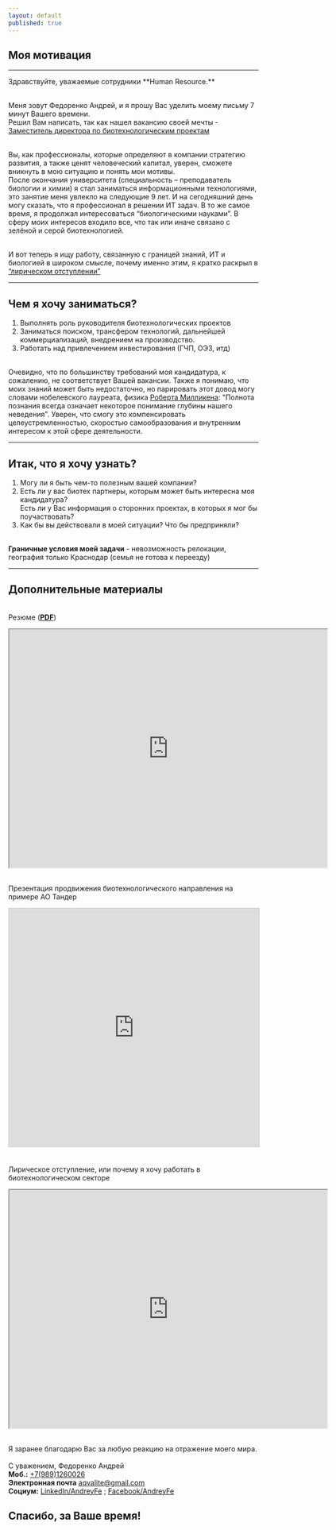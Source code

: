 ```yaml
---
layout: default
published: true
---
```


## Моя мотивация
<hr>
Здравствуйте, уважаемые сотрудники **Human Resource.**

<br> Меня зовут Федоренко Андрей, и я прошу Вас уделить моему письму 7 минут Вашего времени.
<br> Решил Вам написать, так как нашел вакансию своей мечты - [Заместитель директора по биотехнологическим проектам](https://krasnodar.hh.ru/vacancy/18695229) <br>

<br> Вы, как профессионалы, которые определяют в компании стратегию развития, а также ценят человеческий капитал, уверен, сможете вникнуть в мою ситуацию и понять мои мотивы.
<br> После окончания университета (специальность – преподаватель биологии и химии) я стал заниматься информационными технологиями, это занятие меня увлекло на следующие 9 лет. И на сегодняшний день могу сказать, что я профессионал в решении ИТ задач. В то же самое время, я продолжал интересоваться “биологическими науками”. В сферу моих интересов входило все, что так или иначе связано с зелёной и серой биотехнологией.

<br> И вот теперь я ищу работу, связанную с границей знаний, ИТ и биологией в широком смысле, почему именно этим, я кратко раскрыл в [“лирическом отступлении”](https://drive.google.com/file/d/0B9i6rNV6u9XuOHpubWlQcVBQMmc)
<hr>

## Чем я хочу заниматься?

1. Выполнять роль руководителя биотехнологических проектов
2. Заниматься поиском, трансфером технологий, дальнейшей коммерциализаций, внедрением на производство.
3. Работать над привлечением инвестирования (ГЧП, ОЭЗ, итд)

<br> Очевидно, что по большинству требований моя кандидатура, к сожалению, не соответствует Вашей вакансии.
Также я понимаю, что моих знаний может быть недостаточно, но парировать этот довод могу словами нобелевского лауреата, физика [Роберта Милликена](https://ru.wikipedia.org/wiki/%D0%AF_%D0%B7%D0%BD%D0%B0%D1%8E,_%D1%87%D1%82%D0%BE_%D0%BD%D0%B8%D1%87%D0%B5%D0%B3%D0%BE_%D0%BD%D0%B5_%D0%B7%D0%BD%D0%B0%D1%8E): "Полнота познания всегда означает некоторое понимание глубины нашего неведения". Уверен, что смогу это компенсировать целеустремленностью, скоростью самообразования и внутренним интересом к этой сфере деятельности. <br>  
<hr>

## Итак, что я хочу узнать?
1.  Могу ли я быть чем-то полезным вашей компании?
2.	Есть ли у вас биотех партнеры, которым может быть интересна моя кандидатура?
    <br> Есть ли у Вас информация о сторонних проектах, в которых я мог бы поучаствовать?
3.	Как бы вы действовали в моей ситуации? Что бы предприняли?

<br> **Граничные условия моей задачи** - невозможность релокации, география только Краснодар (семья не готова к переезду)
<hr>


## Дополнительные материалы
<br> Резюме (**[PDF](https://drive.google.com/open?id=0B9i6rNV6u9XuMV9vdEtrWkljSTg)**)
<iframe src="https://drive.google.com/file/d/0B9i6rNV6u9XuMV9vdEtrWkljSTg/preview" width="640" height="480"></iframe>

<br> Презентация продвижения биотехнологического направления на примере АО Тандер
<iframe src="https://www.slideshare.net/slideshow/embed_code/key/cRr5pdUDSo5Hkh" width="640" height="480" frameborder="0" marginwidth="0" marginheight="0" scrolling="no" style="border:1px solid #CCC; border-width:1px; margin-bottom:5px; max-width: 100%;" allowfullscreen> </iframe>

<br> Лирическое отступление, или почему я хочу работать в биотехнологическом секторе
<iframe src="https://drive.google.com/file/d/0B9i6rNV6u9XuOHpubWlQcVBQMmc/preview" width="640" height="480"></iframe>


<br> Я заранее благодарю Вас за любую реакцию на отражение моего мира. <br>
<br> С уважением, Федоренко Андрей
<br> **Моб.:**             [+7(989)1260026](tel:+79891260026)
<br> **Электронная почта** [aqvalite@gmail.com](malito:aqvalite@gmail.com)
<br> **Социум:**           [LinkedIn/AndreyFe](https://www.linkedin.com/in/andreyfe) ; [Facebook/AndreyFe](https://www.facebook.com/AndreyFe)

## Спасибо, за Ваше время!
